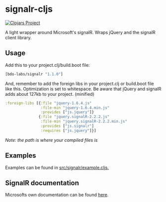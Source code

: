 # signalr-cljs
[![Clojars Project](https://clojars.org/bdo-labs/signalr/latest-version.svg)](https://clojars.org/bdo-labs/signalr)

A light wrapper around Microsoft's signalR. Wraps jQuery and the signalR client library. 

## Usage
Add this to your project.clj/build.boot file:
```clojure
[bdo-labs/signalr "1.1.0"]
```

And, remember to add the foreign libs in your project.clj or build.boot file like this. Optimization is set to whitespace. Be aware that jQuery and signalR adds about 127kb to your project. (minified)

```clojure
:foreign-libs [{:file "jquery-1.6.4.js"
                :file-min "jquery-1.6.4.min.js"
                :provides ["js.jquery"]}
               {:file "jquery.signalR-2.2.2.js"
                :file-min "jquery.signalR-2.2.2.min.js"
                :provides ["js.signalr"]
                :requires ["js.jquery"]}]
```
*Note: the path is where your compiled files is*



## Examples
Examples can be found in [src/signalr/example.cljs.](https://github.com/bdo-labs/signalr-cljs/blob/master/src/bdo_labs/signalr/examples.cljs) 

## SignalR documentation
Microsofts own documentation can be found [here](https://docs.microsoft.com/en-us/aspnet/signalr/).